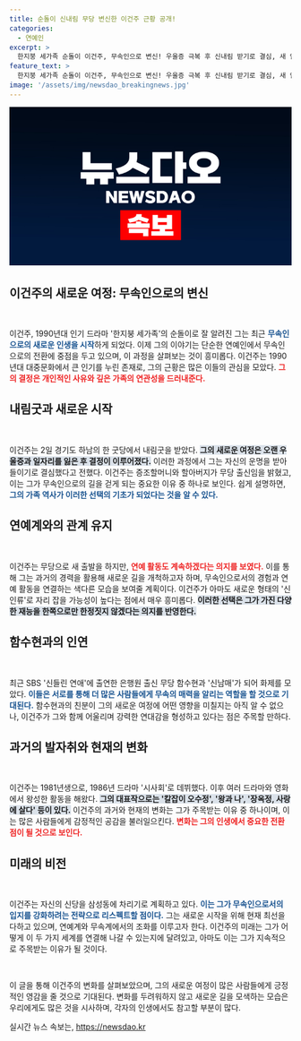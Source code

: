 ```yaml
---
title: 순돌이 신내림 무당 변신한 이건주 근황 공개!
categories:
  - 연예인
excerpt: >
  한지붕 세가족 순돌이 이건주, 무속인으로 변신! 우울증 극복 후 신내림 받기로 결심, 새 인생을 시작하며 또 다른 연예 활동 계획도 공개. 그의 파격적인 근황을 놓치지 마세요!
feature_text: >
  한지붕 세가족 순돌이 이건주, 무속인으로 변신! 우울증 극복 후 신내림 받기로 결심, 새 인생을 시작하며 또 다른 연예 활동 계획도 공개. 그의 파격적인 근황을 놓치지 마세요!
image: '/assets/img/newsdao_breakingnews.jpg'
---
```


<p><img src="/assets/img/newsdao_breakingnews.jpg" alt="cryptoinkorea 속보" /></p>

<h2 data-ke-size="size26">이건주의 새로운 여정: 무속인으로의 변신</h2>

<p data-ke-size="size16">&nbsp;</p>

<p>이건주, 1990년대 인기 드라마 '한지붕 세가족'의 순돌이로 잘 알려진 그는 최근 <b><span style="color: #1a5490;">무속인으로의 새로운 인생을 시작</span></b>하게 되었다. 이제 그의 이야기는 단순한 연예인에서 무속인으로의 전환에 중점을 두고 있으며, 이 과정을 살펴보는 것이 흥미롭다. 이건주는 1990년대 대중문화에서 큰 인기를 누린 존재로, 그의 근황은 많은 이들의 관심을 모았다. <b><span style="color: #ee2323;">그의 결정은 개인적인 사유와 깊은 가족의 연관성을 드러내준다.</span></b></p>

<h2 data-ke-size="size26">내림굿과 새로운 시작</h2>

<p data-ke-size="size16">&nbsp;</p>

<p>이건주는 2일 경기도 하남의 한 굿당에서 내림굿을 받았다. <b><span style="background-color: #21538527;">그의 새로운 여정은 오랜 우울증과 일자리를 잃은 후 결정이 이루어졌다.</span></b> 이러한 과정에서 그는 자신의 운명을 받아들이기로 결심했다고 전했다. 이건주는 증조할머니와 할아버지가 무당 출신임을 밝혔고, 이는 그가 무속인으로의 길을 걷게 되는 중요한 이유 중 하나로 보인다. 쉽게 설명하면, <b><span style="color: #1a5490;">그의 가족 역사가 이러한 선택의 기초가 되었다는 것을 알 수 있다.</span></b></p>

<h2 data-ke-size="size26">연예계와의 관계 유지</h2>

<p data-ke-size="size16">&nbsp;</p>

<p>이건주는 무당으로 새 출발을 하지만, <b><span style="color: #ee2323;">연예 활동도 계속하겠다는 의지를 보였다.</span></b> 이를 통해 그는 과거의 경력을 활용해 새로운 길을 개척하고자 하며, 무속인으로서의 경험과 연예 활동을 연결하는 색다른 모습을 보여줄 계획이다. 이건주가 아마도 새로운 형태의 '신인류'로 자리 잡을 가능성이 높다는 점에서 매우 흥미롭다. <b><span style="background-color: #21538527;">이러한 선택은 그가 가진 다양한 재능을 한쪽으로만 한정짓지 않겠다는 의지를 반영한다.</span></b></p>

<h2 data-ke-size="size26">함수현과의 인연</h2>

<p data-ke-size="size16">&nbsp;</p>

<p>최근 SBS '신들린 연애'에 출연한 은행원 출신 무당 함수현과 '신남매'가 되어 화제를 모았다. <b><span style="color: #1a5490;">이들은 서로를 통해 더 많은 사람들에게 무속의 매력을 알리는 역할을 할 것으로 기대된다.</span></b> 함수현과의 친분이 그의 새로운 여정에 어떤 영향을 미칠지는 아직 알 수 없으나, 이건주가 그와 함께 어울리며 강력한 연대감을 형성하고 있다는 점은 주목할 만하다.</p>

<h2 data-ke-size="size26">과거의 발자취와 현재의 변화</h2>

<p data-ke-size="size16">&nbsp;</p>

<p>이건주는 1981년생으로, 1986년 드라마 '시사회'로 데뷔했다. 이후 여러 드라마와 영화에서 왕성한 활동을 해왔다. <b><span style="background-color: #21538527;">그의 대표작으로는 '칼잡이 오수정', '왕과 나', '장옥정, 사랑에 살다' 등이 있다.</span></b> 이건주의 과거와 현재의 변화는 그가 주목받는 이유 중 하나이며, 이는 많은 사람들에게 감정적인 공감을 불러일으킨다. <b><span style="color: #ee2323;">변화는 그의 인생에서 중요한 전환점이 될 것으로 보인다.</span></b></p>

<h2 data-ke-size="size26">미래의 비전</h2>

<p data-ke-size="size16">&nbsp;</p>

<p>이건주는 자신의 신당을 삼성동에 차리기로 계획하고 있다. <b><span style="color: #1a5490;">이는 그가 무속인으로서의 입지를 강화하려는 전략으로 리스펙트할 점이다.</span></b> 그는 새로운 시작을 위해 현재 최선을 다하고 있으며, 연예계와 무속계에서의 조화를 이루고자 한다. 이건주의 미래는 그가 어떻게 이 두 가지 세계를 연결해 나갈 수 있는지에 달려있고, 아마도 이는 그가 지속적으로 주목받는 이유가 될 것이다. </p>

<p data-ke-size="size16">&nbsp;</p>

<p>이 글을 통해 이건주의 변화를 살펴보았으며, 그의 새로운 여정이 많은 사람들에게 긍정적인 영감을 줄 것으로 기대된다. 변화를 두려워하지 않고 새로운 길을 모색하는 모습은 우리에게도 많은 것을 시사하며, 각자의 인생에서도 참고할 부분이 많다.</p>
실시간 뉴스 속보는, <a href="https://newsdao.kr" rel="dofollow">https://newsdao.kr</a>


